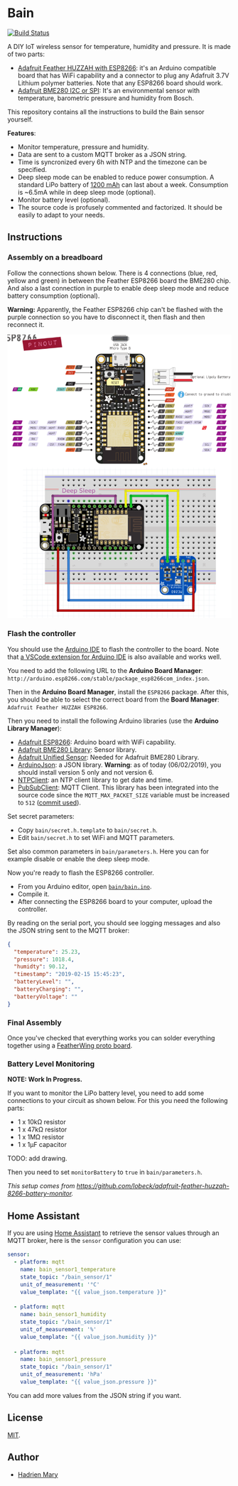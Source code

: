 # Bain
[![Build Status](https://travis-ci.com/hadim/bain.svg?token=fC6e2psPPR69RiF4UxYh&branch=master)](https://travis-ci.com/hadim/bain)

A DIY IoT wireless sensor for temperature, humidity and pressure. It is made of two parts:

- [Adafruit Feather HUZZAH with ESP8266](https://www.adafruit.com/product/2821): it's an Arduino compatible board that has WiFi capability and a connector to plug any Adafruit 3.7V Lithium polymer batteries. Note that any ESP8266 board should work.
- [Adafruit BME280 I2C or SPI](https://www.adafruit.com/product/2652): It's an environmental sensor with temperature, barometric pressure and humidity from Bosch.

This repository contains all the instructions to build the Bain sensor yourself.

**Features**:

- Monitor temperature, pressure and humidity.
- Data are sent to a custom MQTT broker as a JSON string.
- Time is syncronized every 6h with NTP and the timezone can be specified.
- Deep sleep mode can be enabled to reduce power consumption. A standard LiPo battery of [1200 mAh](https://www.adafruit.com/product/258) can last about a week. Consumption is ~6.5mA while in deep sleep mode (optional).
- Monitor battery level (optional).
- The source code is profusely commented and factorized. It should be easily to adapt to your needs.

## Instructions

### Assembly on a breadboard

Follow the connections shown below. There is 4 connections (blue, red, yellow and green) in between the Feather ESP8266 board the BME280 chip. And also a last connection in purple to enable deep sleep mode and reduce battery consumption (optional).

**Warning:** Apparently, the Feather ESP8266 chip can't be flashed with the purple connection so you have to disconnect it, then flash and then reconnect it.

![Feather ESP8266](fritzing/drawing.png)

### Flash the controller

You should use the [Arduino IDE](https://www.arduino.cc/en/main/software) to flash the controller to the board. Note that [a VSCode extension for Arduino IDE](https://marketplace.visualstudio.com/items?itemName=vsciot-vscode.vscode-arduino) is also available and works well.

You need to add the following URL to the **Arduino Board Manager**: `http://arduino.esp8266.com/stable/package_esp8266com_index.json`.

Then in the **Arduino Board Manager**, install the `ESP8266` package. After this, you should be able to select the correct board from the **Board Manager**: `Adafruit Feather HUZZAH ESP8266`.

Then you need to install the following Arduino libraries (use the **Arduino Library Manager**):

- [Adafruit ESP8266](https://github.com/adafruit/Adafruit_ESP8266): Arduino board with WiFi capability.
- [Adafruit BME280 Library](https://github.com/adafruit/Adafruit_BME280_Library): Sensor library.
- [Adafruit Unified Sensor](https://github.com/adafruit/Adafruit_Sensor): Needed for Adafruit BME280 Library.
- [ArduinoJson](https://github.com/bblanchon/ArduinoJson): a JSON library. **Warning**: as of today (06/02/2019), you should install version 5 only and not version 6.
- [NTPClient](https://github.com/arduino-libraries/NTPClient): an NTP client library to get date and time.
- [PubSubClient](https://github.com/knolleary/pubsubclient): MQTT Client. This library has been integrated into the source code since the `MQTT_MAX_PACKET_SIZE` variable must be increased to `512` ([commit used](https://github.com/knolleary/pubsubclient/tree/26ce89fa476da85399b736f885274d67676dacb8)).

Set secret parameters:

- Copy `bain/secret.h.template` to `bain/secret.h`.
- Edit `bain/secret.h` to set WiFi and MQTT parameters.

Set also common parameters in `bain/parameters.h`. Here you can for example disable or enable the deep sleep mode.

Now you're ready to flash the ESP8266 controller.

- From you Arduino editor, open [`bain/bain.ino`](bain/bain.ino).
- Compile it.
- After connecting the ESP8266 board to your computer, upload the controller.

By reading on the serial port, you should see logging messages and also the JSON string sent to the MQTT broker:

```json
{
  "temperature": 25.23,
  "pressure": 1018.4,
  "humidty": 90.12,
  "timestamp": "2019-02-15 15:45:23",
  "batteryLevel": "",
  "batteryCharging": "",
  "batteryVoltage": ""
}
```

### Final Assembly

Once you've checked that everything works you can solder everything together using a [FeatherWing proto board](https://www.adafruit.com/product/2884).

### Battery Level Monitoring

**NOTE: Work In Progress.**

If you want to monitor the LiPo battery level, you need to add some connections to your circuit as shown below. For this you need the following parts:

- 1 x 10kΩ resistor
- 1 x 47kΩ resistor
- 1 x 1MΩ resistor
- 1 x 1µF capacitor

TODO: add drawing.

Then you need to set `monitorBattery` to `true` in `bain/parameters.h`.

*This setup comes from https://github.com/lobeck/adafruit-feather-huzzah-8266-battery-monitor.*

## Home Assistant

If you are using [Home Assistant](https://www.home-assistant.io) to retrieve the sensor values through an MQTT broker, here is the `sensor` configuration you can use:

```yaml
sensor:
  - platform: mqtt
    name: bain_sensor1_temperature
    state_topic: "/bain_sensor/1"
    unit_of_measurement: '°C'
    value_template: "{{ value_json.temperature }}"

  - platform: mqtt
    name: bain_sensor1_humidity
    state_topic: "/bain_sensor/1"
    unit_of_measurement: '%'
    value_template: "{{ value_json.humidity }}"

  - platform: mqtt
    name: bain_sensor1_pressure
    state_topic: "/bain_sensor/1"
    unit_of_measurement: 'hPa'
    value_template: "{{ value_json.pressure }}"
```

You can add more values from the JSON string if you want.

## License

[MIT](./LICENSE).

## Author

- [Hadrien Mary](mailto:hadrien.mary_AT_gmail.com)
